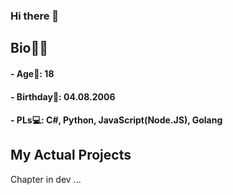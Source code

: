 ### Hi there 👋


## Bio🧑🏻
#### - Age💫: 18
#### - Birthday🎂: 04.08.2006
#### - PLs💻: C#, Python, JavaScript(Node.JS), Golang


## My Actual Projects
Chapter in dev ...
